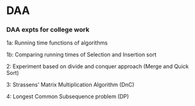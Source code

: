 # DAA
 ### DAA expts for college work

1a: Running time functions of algorithms

1b: Comparing running times of Selection and Insertion sort

2:  Experiment based on divide and conquer approach (Merge and Quick Sort)

3:  Strassens' Matrix Multiplication Algorithm (DnC)

4:  Longest Common Subsequence problem (DP)
